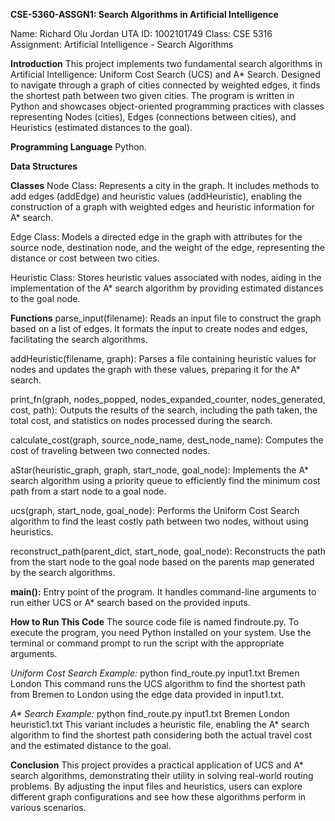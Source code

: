 **CSE-5360-ASSGN1: Search Algorithms in Artificial Intelligence**

Name: Richard Olu Jordan 
UTA ID: 1002101749
Class: CSE 5316
Assignment: Artificial Intelligence - Search Algorithms


**Introduction**
This project implements two fundamental search algorithms in Artificial Intelligence: Uniform Cost Search (UCS) and A* Search. Designed to navigate through a graph of cities connected by weighted edges, it finds the shortest path between two given cities. The program is written in Python and showcases object-oriented programming practices with classes representing Nodes (cities), Edges (connections between cities), and Heuristics (estimated distances to the goal).

**Programming Language**
Python.

**Data Structures**

**Classes**
Node Class: Represents a city in the graph. It includes methods to add edges (addEdge) and heuristic values (addHeuristic), enabling the construction of a graph with weighted edges and heuristic information for A* search.

Edge Class: Models a directed edge in the graph with attributes for the source node, destination node, and the weight of the edge, representing the distance or cost between two cities.

Heuristic Class: Stores heuristic values associated with nodes, aiding in the implementation of the A* search algorithm by providing estimated distances to the goal node.

**Functions**
parse_input(filename): Reads an input file to construct the graph based on a list of edges. It formats the input to create nodes and edges, facilitating the search algorithms.

addHeuristic(filename, graph): Parses a file containing heuristic values for nodes and updates the graph with these values, preparing it for the A* search.

print_fn(graph, nodes_popped, nodes_expanded_counter, nodes_generated, cost, path): Outputs the results of the search, including the path taken, the total cost, and statistics on nodes processed during the search.

calculate_cost(graph, source_node_name, dest_node_name): Computes the cost of traveling between two connected nodes.

aStar(heuristic_graph, graph, start_node, goal_node): Implements the A* search algorithm using a priority queue to efficiently find the minimum cost path from a start node to a goal node.

ucs(graph, start_node, goal_node): Performs the Uniform Cost Search algorithm to find the least costly path between two nodes, without using heuristics.

reconstruct_path(parent_dict, start_node, goal_node): Reconstructs the path from the start node to the goal node based on the parents map generated by the search algorithms.

**main():** Entry point of the program. It handles command-line arguments to run either UCS or A* search based on the provided inputs.

**How to Run This Code**
The source code file is named findroute.py. To execute the program, you need Python installed on your system. Use the terminal or command prompt to run the script with the appropriate arguments.

_Uniform Cost Search Example:_
python find_route.py input1.txt Bremen London
This command runs the UCS algorithm to find the shortest path from Bremen to London using the edge data provided in input1.txt.

_A* Search Example:_
python find_route.py input1.txt Bremen London heuristic1.txt
This variant includes a heuristic file, enabling the A* search algorithm to find the shortest path considering both the actual travel cost and the estimated distance to the goal.

**Conclusion**
This project provides a practical application of UCS and A* search algorithms, demonstrating their utility in solving real-world routing problems. By adjusting the input files and heuristics, users can explore different graph configurations and see how these algorithms perform in various scenarios.



